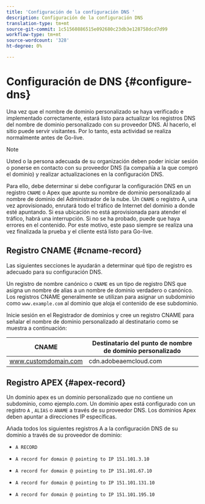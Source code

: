 ```yaml
---
title: 'Configuración de la configuración DNS '
description: Configuración de la configuración DNS
translation-type: tm+mt
source-git-commit: 1c51560886515e092680c23db3e128758dcd7d99
workflow-type: tm+mt
source-wordcount: '328'
ht-degree: 0%

---
```



# Configuración de DNS {#configure-dns}

Una vez que el nombre de dominio personalizado se haya verificado e implementado correctamente, estará listo para actualizar los registros DNS del nombre de dominio personalizado con su proveedor DNS. Al hacerlo, el sitio puede servir visitantes. Por lo tanto, esta actividad se realiza normalmente antes de Go-live.

>[!NOTE]
>Usted o la persona adecuada de su organización deben poder iniciar sesión o ponerse en contacto con su proveedor DNS (la compañía a la que compró el dominio) y realizar actualizaciones en la configuración DNS.

Para ello, debe determinar si debe configurar la configuración DNS en un registro `CNAME` o Apex que apunte su nombre de dominio personalizado al nombre de dominio del Administrador de la nube. Un `CNAME` o registro A, una vez aprovisionado, enrutará todo el tráfico de Internet del dominio a donde esté apuntando. Si esa ubicación no está aprovisionada para atender el tráfico, habrá una interrupción. Si no se ha probado, puede que haya errores en el contenido. Por este motivo, este paso siempre se realiza una vez finalizada la prueba y el cliente está listo para Go-live.

## Registro CNAME {#cname-record}

Las siguientes secciones le ayudarán a determinar qué tipo de registro es adecuado para su configuración DNS.

Un registro de nombre canónico o `CNAME` es un tipo de registro DNS que asigna un nombre de alias a un nombre de dominio verdadero o canónico. Los registros CNAME generalmente se utilizan para asignar un subdominio como `www.example.com` al dominio que aloja el contenido de ese subdominio.

Inicie sesión en el Registrador de dominios y cree un registro CNAME para señalar el nombre de dominio personalizado al destinatario como se muestra a continuación:

| CNAME | Destinatario del punto de nombre de dominio personalizado |
|--- |--- |
| www.customdomain.com | cdn.adobeaemcloud.com |

## Registro APEX {#apex-record}

Un dominio apex es un dominio personalizado que no contiene un subdominio, como ejemplo.com. Un dominio apex está configurado con un registro `A` , `ALIAS` o `ANAME` a través de su proveedor DNS. Los dominios Apex deben apuntar a direcciones IP específicas.

Añada todos los siguientes registros A a la configuración DNS de su dominio a través de su proveedor de dominio:

* `A RECORD`

* `A record for domain @ pointing to IP 151.101.3.10`

* `A record for domain @ pointing to IP 151.101.67.10`

* `A record for domain @ pointing to IP 151.101.131.10`

* `A record for domain @ pointing to IP 151.101.195.10`
